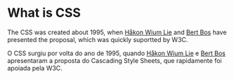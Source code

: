 # What is CSS

The CSS was created about 1995, when [Håkon Wium Lie](https://pt.wikipedia.org/wiki/H%C3%A5kon_Wium_Lie) and [Bert Bos](https://en.wikipedia.org/wiki/Bert_Bos) have presented the proposal, which was quickly suportted by W3C.

O CSS surgiu por volta do ano de 1995, quando [Håkon Wium Lie](https://pt.wikipedia.org/wiki/H%C3%A5kon_Wium_Lie) e [Bert Bos](https://en.wikipedia.org/wiki/Bert_Bos) apresentaram a proposta do Cascading Style Sheets, que rapidamente foi apoiada pela W3C.